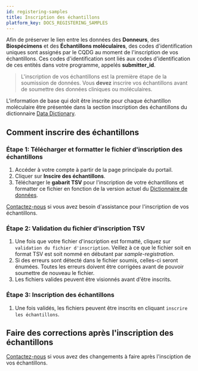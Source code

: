```yaml
---
id: registering-samples
title: Inscription des échantillons
platform_key: DOCS_REGISTERING_SAMPLES
---
```


Afin de préserver le lien entre les données des **Donneurs**, des **Biospécimens** et des **Échantillons moléculaires**, des codes d'identification uniques sont assignés par le CQDG au moment de l'inscription de vos échantillons. Ces codes d'identification sont liés aux codes d'identification de ces entités dans votre programme, appelés **submitter_id**.

> L'inscription de vos échantillons est la première étape de la soumission de données. Vous **devez** inscrire vos échantillons avant de soumettre des données cliniques ou moléculaires. 

L'information de base qui doit être inscrite pour chaque échantillon moléculaire être présentée dans la section inscription des échantillons du dictionnaire [Data Dictionary](/scripts/dictionary).


## Comment inscrire des échantillons

### Étape 1: Télécharger et formatter le fichier d'inscription des échantillons 

1. Accéder à votre compte à partir de la page principale du portail.
1. Cliquer sur **Inscire des échantillons**.
1. Télécharger le **gabarit TSV** pour l'inscription de votre échantillons et formatter ce fichier en fonction de la version actuel du [Dictionnaire de données](/scripts/dictionary).

[Contactez-nous](https://plateforme.cqdg.ca/contact) si vous avez besoin d'assistance pour l'inscription de vos échantillons.

### Étape 2: Validation du fichier d'inscription TSV

1. Une fois que votre fichier d'inscription est formatté, cliquez sur `validation du fichier d'inscription`. Veillez à ce que le fichier soit en format TSV est soit nommé en débutant par _sample-registration_.
1. Si des erreurs sont détecté dans le fichier soumis, celles-ci seront énumées. Toutes les erreurs doivent être corrigées avant de pouvoir soumettre de nouveau le fichier. 
1. Les fichiers valides peuvent être visionnés avant d'être inscrits. 

### Étape 3: Inscription des échantillons

1. Une fois validés, les fichiers peuvent être inscrits en cliquant `inscrire les échantillons`.

## Faire des corrections après l'inscription des échantillons

[Contactez-nous](https://platform.icgc-argo.org/contact) si vous avez des changements à faire après l'insciption de vos échantillons.
